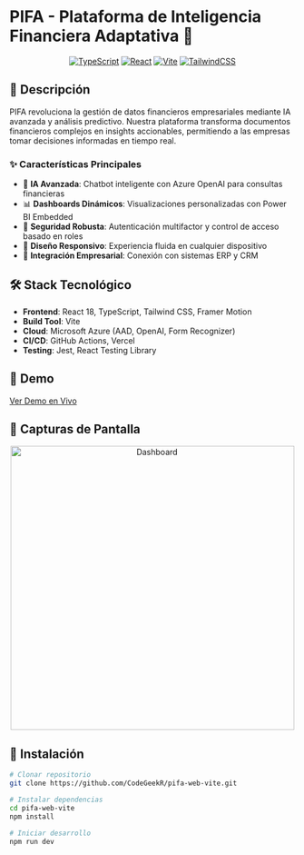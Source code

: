 # PIFA - Plataforma de Inteligencia Financiera Adaptativa 🚀

<div align="center">

[![TypeScript](https://img.shields.io/badge/TypeScript-007ACC?style=for-the-badge&logo=typescript&logoColor=white)](https://www.typescriptlang.org/)
[![React](https://img.shields.io/badge/React-20232A?style=for-the-badge&logo=react&logoColor=61DAFB)](https://reactjs.org/)
[![Vite](https://img.shields.io/badge/Vite-646CFF?style=for-the-badge&logo=vite&logoColor=white)](https://vitejs.dev/)
[![TailwindCSS](https://img.shields.io/badge/Tailwind_CSS-38B2AC?style=for-the-badge&logo=tailwind-css&logoColor=white)](https://tailwindcss.com/)

</div>

## 🌟 Descripción

PIFA revoluciona la gestión de datos financieros empresariales mediante IA avanzada y análisis predictivo. Nuestra plataforma transforma documentos financieros complejos en insights accionables, permitiendo a las empresas tomar decisiones informadas en tiempo real.

### ✨ Características Principales

- 🤖 **IA Avanzada**: Chatbot inteligente con Azure OpenAI para consultas financieras
- 📊 **Dashboards Dinámicos**: Visualizaciones personalizadas con Power BI Embedded
- 🔐 **Seguridad Robusta**: Autenticación multifactor y control de acceso basado en roles
- 📱 **Diseño Responsivo**: Experiencia fluida en cualquier dispositivo
- 🔄 **Integración Empresarial**: Conexión con sistemas ERP y CRM

## 🛠️ Stack Tecnológico

- **Frontend**: React 18, TypeScript, Tailwind CSS, Framer Motion
- **Build Tool**: Vite
- **Cloud**: Microsoft Azure (AAD, OpenAI, Form Recognizer)
- **CI/CD**: GitHub Actions, Vercel
- **Testing**: Jest, React Testing Library

## 🚀 Demo

[Ver Demo en Vivo](https://pifa-web-vite.vercel.app/)

## 📸 Capturas de Pantalla

<div align="center">
  <img src="https://www.samuraidev.engineer/img/projects/image7.webp" alt="Dashboard" width="500"/>
</div>

## 🔧 Instalación

```bash
# Clonar repositorio
git clone https://github.com/CodeGeekR/pifa-web-vite.git

# Instalar dependencias
cd pifa-web-vite
npm install

# Iniciar desarrollo
npm run dev
```
